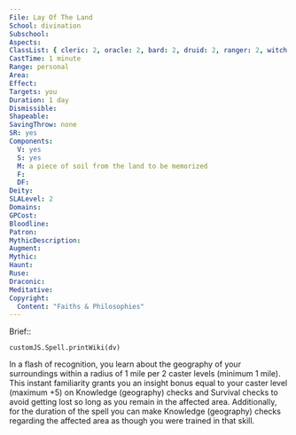 ```yaml
---
File: Lay Of The Land
School: divination
Subschool: 
Aspects: 
ClassList: { cleric: 2, oracle: 2, bard: 2, druid: 2, ranger: 2, witch: 2 }
CastTime: 1 minute
Range: personal
Area: 
Effect: 
Targets: you
Duration: 1 day
Dismissible: 
Shapeable: 
SavingThrow: none
SR: yes
Components:
  V: yes
  S: yes
  M: a piece of soil from the land to be memorized
  F: 
  DF: 
Deity: 
SLALevel: 2
Domains: 
GPCost: 
Bloodline: 
Patron: 
MythicDescription: 
Augment: 
Mythic: 
Haunt: 
Ruse: 
Draconic: 
Meditative: 
Copyright:
  Content: "Faiths & Philosophies"
---
```

Brief:: 

```dataviewjs
customJS.Spell.printWiki(dv)
```

In a flash of recognition, you learn about the geography of your surroundings within a radius of 1 mile per 2 caster levels (minimum 1 mile). This instant familiarity grants you an insight bonus equal to your caster level (maximum +5) on Knowledge (geography) checks and Survival checks to avoid getting lost so long as you remain in the affected area.  Additionally, for the duration of the spell you can make Knowledge (geography) checks regarding the affected area as though you were trained in that skill.
